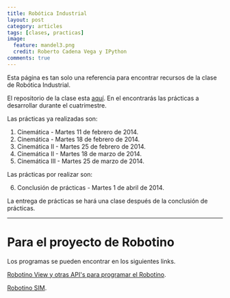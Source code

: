 ```yaml
---
title: Robótica Industrial
layout: post
category: articles
tags: [clases, practicas]
image:
  feature: mandel3.png
  credit: Roberto Cadena Vega y IPython
comments: true
---
```


Esta página es tan solo una referencia para encontrar recursos de la clase de Robótica Industrial.

El repositorio de la clase esta [aquí](https://github.com/robblack007/clase-robotica-industrial). En el encontrarás las prácticas a desarrollar durante el cuatrimestre.

Las prácticas ya realizadas son:

1. Cinemática - Martes 11 de febrero de 2014.
2. Cinemática - Martes 18 de febrero de 2014.
3. Cinemática II - Martes 25 de febrero de 2014.
4. Cinemática II - Martes 18 de marzo de 2014.
5. Cinemática III - Martes 25 de marzo de 2014.

Las prácticas por realizar son:

6. Conclusión de prácticas - Martes 1 de abril de 2014.

La entrega de prácticas se hará una clase después de la conclusión de prácticas.

---

Para el proyecto de Robotino
============================

Los programas se pueden encontrar en los siguientes links.

[Robotino View y otras API's para programar el Robotino](http://wiki.openrobotino.org/index.php?title=Downloads).

[Robotino SIM](http://www.festo-didactic.com/de-de/service/robotino/robotino-sim.htm).